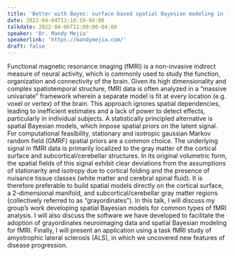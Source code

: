 ```yaml
---
title: 'Better with Bayes: surface-based spatial Bayesian modeling in functional MRI'
date: 2022-04-04T11:18:19-04:00
talkdate: 2022-04-06T12:00:00-04:00
speaker: 'Dr. Mandy Mejia'
speakerlink: 'https://mandymejia.com/'
draft: false
---
```


Functional magnetic resonance imaging (fMRI) is a non-invasive indirect measure of neural activity, which is commonly used to study the function, organization and connectivity of the brain.  Given its high dimensionality and complex spatiotemporal structure, fMRI data is often analyzed in a “massive univariate” framework wherein a separate model is fit at every location (e.g. voxel or vertex) of the brain. This approach ignores spatial dependencies, leading to inefficient estimates and a lack of power to detect effects, particularly in individual subjects. A statistically principled alternative is spatial Bayesian models, which impose spatial priors on the latent signal. For computational feasibility, stationary and isotropic gaussian Markov random field (GMRF) spatial priors are a common choice. The underlying signal in fMRI data is primarily localized to the gray matter of the cortical surface and subcortical/cerebellar structures. In its original volumetric form, the spatial fields of this signal exhibit clear deviations from the assumptions of stationarity and isotropy due to cortical folding and the presence of nuisance tissue classes (white matter and cerebral spinal fluid). It is therefore preferable to build spatial models directly on the cortical surface, a 2-dimensional manifold, and subcortical/cerebellar gray matter regions (collectively referred to as “grayordinates”).  In this talk, I will discuss my group’s work developing spatial Bayesian models for common types of fMRI analysis.  I will also discuss the software we have developed to facilitate the adoption of grayordinates neuroimaging data and spatial Bayesian modeling for fMRI. Finally, I will present an application using a task fMRI study of amyotrophic lateral sclerosis (ALS), in which we uncovered new features of disease progression.